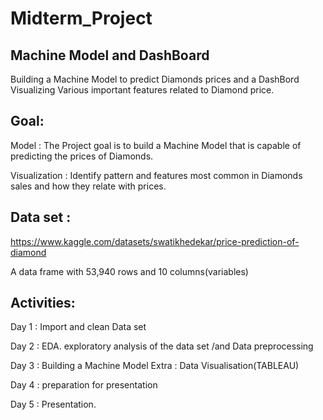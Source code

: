 # Midterm_Project
## Machine Model and DashBoard
Building a Machine Model to predict Diamonds prices and a DashBord Visualizing Various important features related to Diamond price.

## Goal:
Model : The Project goal is to build a Machine Model that is capable of predicting the prices of Diamonds.

Visualization : Identify pattern and features most common in Diamonds sales and how they relate with prices.

## Data set :
https://www.kaggle.com/datasets/swatikhedekar/price-prediction-of-diamond

A data frame with 53,940 rows and 10 columns(variables)

## Activities:

Day 1 : Import and clean Data set

Day 2 : EDA. exploratory analysis of the data set /and  Data preprocessing

Day 3 : Building a Machine Model
       Extra : Data Visualisation(TABLEAU)

Day 4 : preparation for presentation

Day 5 : Presentation.
